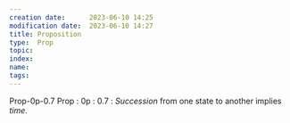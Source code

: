 ```yaml
---
creation date:		2023-06-10 14:25
modification date:	2023-06-10 14:27
title: Proposition
type:  Prop
topic: 
index:
name:
tags: 
---
```

Prop-0p-0.7
Prop : 0p : 0.7 : $Succession$ from one state to another implies $time$.